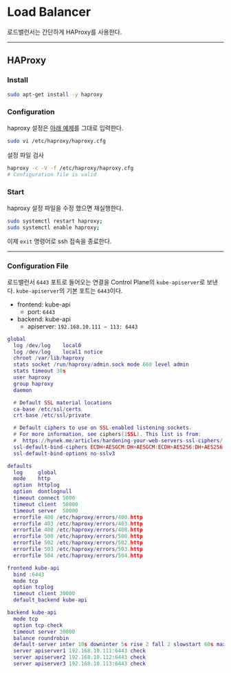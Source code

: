 # Load Balancer

로드밸런서는 간단하게 HAProxy를 사용한다.

---

## HAProxy

### Install

```bash
sudo apt-get install -y haproxy
```

### Configuration

haproxy 설정은 [아래 예제](#configuration-file)를 그대로 입력한다.

```bash
sudo vi /etc/haproxy/haproxy.cfg
```

설정 파일 검사

```bash
haproxy -c -V -f /etc/haproxy/haproxy.cfg
# Configuration file is valid
```

### Start

haproxy 설정 파일을 수정 했으면 재실행한다.

```bash
sudo systemctl restart haproxy;
sudo systemctl enable haproxy;
```

이제 `exit` 명령어로 ssh 접속을 종료한다.

---

### Configuration File

로드밸런서 `6443` 포트로 들어오는 연결을 Control Plane의 `kube-apiserver`로 보낸다. `kube-apiserver`의 기본 포트는 `6443`이다.

- frontend: kube-api
  - port: `6443`
- backend: kube-api
  - apiserver: `192.168.10.111 ~ 113: 6443`

```lua
global
  log /dev/log    local0
  log /dev/log    local1 notice
  chroot /var/lib/haproxy
  stats socket /run/haproxy/admin.sock mode 660 level admin
  stats timeout 30s
  user haproxy
  group haproxy
  daemon

  # Default SSL material locations
  ca-base /etc/ssl/certs
  crt-base /etc/ssl/private

  # Default ciphers to use on SSL-enabled listening sockets.
  # For more information, see ciphers(1SSL). This list is from:
  #  https://hynek.me/articles/hardening-your-web-servers-ssl-ciphers/
  ssl-default-bind-ciphers ECDH+AESGCM:DH+AESGCM:ECDH+AES256:DH+AES256:ECDH+AES128:DH+AES:ECDH+3DES:DH+3DES:RSA+AESGCM:RSA+AES:RSA+3DES:!aNULL:!MD5:!DSS
  ssl-default-bind-options no-sslv3

defaults
  log     global
  mode    http
  option  httplog
  option  dontlognull
  timeout connect 5000
  timeout client  50000
  timeout server  50000
  errorfile 400 /etc/haproxy/errors/400.http
  errorfile 403 /etc/haproxy/errors/403.http
  errorfile 408 /etc/haproxy/errors/408.http
  errorfile 500 /etc/haproxy/errors/500.http
  errorfile 502 /etc/haproxy/errors/502.http
  errorfile 503 /etc/haproxy/errors/503.http
  errorfile 504 /etc/haproxy/errors/504.http

frontend kube-api
  bind :6443
  mode tcp
  option tcplog
  timeout client 30000
  default_backend kube-api

backend kube-api
  mode tcp
  option tcp-check 
  timeout server 30000
  balance roundrobin
  default-server inter 10s downinter 5s rise 2 fall 2 slowstart 60s maxconn 250 maxqueue 256 weight 100
  server apiserver1 192.168.10.111:6443 check
  server apiserver2 192.168.10.112:6443 check
  server apiserver3 192.168.10.113:6443 check
```